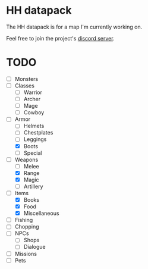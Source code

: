 # HH datapack

The HH datapack is for a map I'm currently working on.

Feel free to join the project's [discord server](https://discord.gg/xfeChMBtC2).

# TODO
- [ ] Monsters
- [ ] Classes
  - [ ] Warrior
  - [ ] Archer
  - [ ] Mage
  - [ ] Cowboy
- [ ] Armor
  - [ ] Helmets
  - [ ] Chestplates
  - [ ] Leggings
  - [x] Boots
  - [ ] Special
- [ ] Weapons
  - [ ] Melee
  - [x] Range
  - [x] Magic
  - [ ] Artillery
- [ ] Items
  - [x] Books
  - [x] Food
  - [x] Miscellaneous
- [ ] Fishing
- [ ] Chopping
- [ ] NPCs
  - [ ] Shops
  - [ ] Dialogue
- [ ] Missions
- [ ] Pets